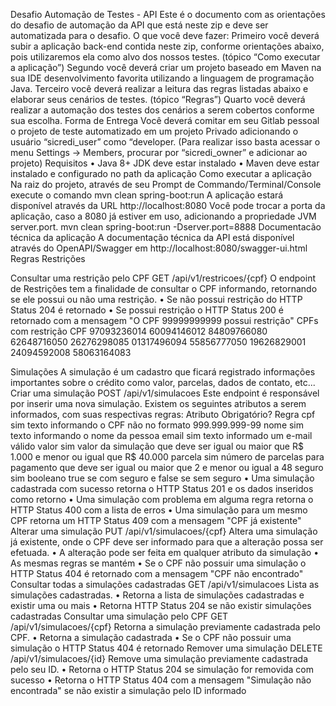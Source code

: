 Desafio Automação de Testes - API 
Este é o documento com as orientações do desafio de automação da API que está neste zip e deve ser automatizada para o desafio. 
O que você deve fazer: 
Primeiro você deverá subir a aplicação back-end contida neste zip, conforme orientações abaixo, pois utilizaremos ela como alvo dos nossos testes. (tópico “Como executar a aplicação”) 
Segundo você deverá criar um projeto baseado em Maven na sua IDE desenvolvimento favorita utilizando a linguagem de programação Java. 
Terceiro você deverá realizar a leitura das regras listadas abaixo e elaborar seus cenários de testes. (tópico “Regras”) 
Quarto você deverá realizar a automação dos testes dos cenários a serem cobertos conforme sua escolha. 
Forma de Entrega 
Você deverá comitar em seu Gitlab pessoal o projeto de teste automatizado em um projeto Privado adicionando o usuário “sicredi_user” como “developer. (Para realizar isso basta acessar o menu Settings -> Members, procurar por “sicredi_owner” e adicionar ao projeto) 
Requisitos 
•	Java 8+ JDK deve estar instalado 
•	Maven deve estar instalado e configurado no path da aplicação 
Como executar a aplicação 
Na raiz do projeto, através de seu Prompt de Commando/Terminal/Console execute o comando 
mvn clean spring-boot:run 
A aplicação estará disponível através da URL http://localhost:8080 
Você pode trocar a porta da aplicação, caso a 8080 já estiver em uso, adicionando a propriedade JVM server.port. mvn clean spring-boot:run -Dserver.port=8888 
Documentacão técnica da aplicação 
A documentação técnica da API está disponível através do OpenAPI/Swagger em http://localhost:8080/swagger-ui.html 
Regras 
Restrições 
 
Consultar uma restrição pelo CPF 
GET <host>/api/v1/restricoes/{cpf} 
O endpoint de Restrições tem a finalidade de consultar o CPF informando, retornando se ele possui ou não uma restrição. 
•	Se não possui restrição do HTTP Status 204 é retornado 
•	Se possui restrição o HTTP Status 200 é retornado com a mensagem "O CPF 
99999999999 possui restrição" 
CPFs com restrição 
CPF 
97093236014
60094146012
84809766080
62648716050
26276298085
01317496094
55856777050
19626829001
24094592008
58063164083
 
 	 
Simulações 
A simulação é um cadastro que ficará registrado informações importantes sobre o crédito como valor, parcelas, dados de contato, etc... 
Criar uma simulação 
POST <host>/api/v1/simulacoes 
Este endpoint é responsável por inserir uma nova simulação. 
Existem os seguintes atributos a serem informados, com suas respectivas regras: 
Atributo 	Obrigatório? 	Regra 
cpf 	sim 	texto informando o CPF não no formato 999.999.999-99 
nome 	sim 	texto informando o nome da pessoa 
email 	sim 	texto informado um e-mail válido 
valor 	sim 	valor da simulação que deve ser igual ou maior que R$ 1.000 e menor ou igual que R$ 40.000 
parcela 	sim 	número de parcelas para pagamento que deve ser igual ou maior que 2 e menor ou igual a 48 
seguro 	sim 	booleano true se com seguro e false se sem seguro 
•	Uma simulação cadastrada com sucesso retorna o HTTP Status 201 e os dados inseridos como retorno 
•	Uma simulação com problema em alguma regra retorna o HTTP Status 400 com a lista de erros 
•	Uma simulação para um mesmo CPF retorna um HTTP Status 409 com a mensagem "CPF já existente" 
Alterar uma simulação 
PUT <host>/api/v1/simulacoes/{cpf} 
Altera uma simulação já existente, onde o CPF deve ser informado para que a alteração possa ser efetuada. 
•	A alteração pode ser feita em qualquer atributo da simulação 
•	As mesmas regras se mantém 
•	Se o CPF não possuir uma simulação o HTTP Status 404 é retornado com a mensagem "CPF não encontrado" 
Consultar todas a simulações cadastradas 
GET <host>/api/v1/simulacoes 
Lista as simulações cadastradas. 
•	Retorna a lista de simulações cadastradas e existir uma ou mais 
•	Retorna HTTP Status 204 se não existir simulações cadastradas 
Consultar uma simulação pelo CPF 
GET <host>/api/v1/simulacoes/{cpf} 
Retorna a simulação previamente cadastrada pelo CPF. 
•	Retorna a simulação cadastrada 
•	Se o CPF não possuir uma simulação o HTTP Status 404 é retornado 
Remover uma simulação 
DELETE <host>/api/v1/simulacoes/{id} 
Remove uma simulação previamente cadastrada pelo seu ID. 
•	Retorna o HTTP Status 204 se simulação for removida com sucesso 
•	Retorna o HTTP Status 404 com a mensagem "Simulação não encontrada" se não existir a simulação pelo ID informado 
